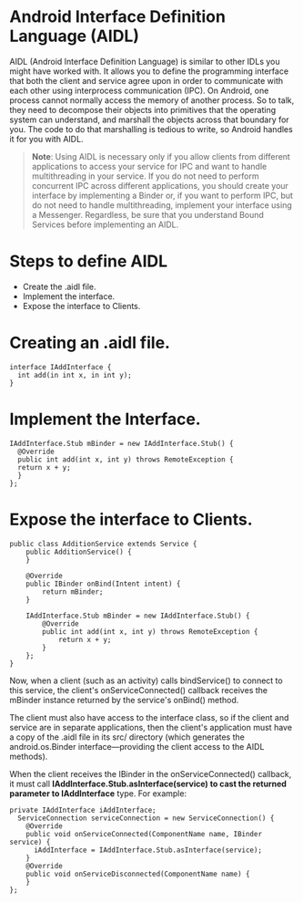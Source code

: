 # Android Interface Definition Language (AIDL)

AIDL (Android Interface Definition Language) is similar to other IDLs you might have worked with. It allows you to define the programming interface that both the client and service agree upon in order to communicate with each other using interprocess communication (IPC). On Android, one process cannot normally access the memory of another process. So to talk, they need to decompose their objects into primitives that the operating system can understand, and marshall the objects across that boundary for you. The code to do that marshalling is tedious to write, so Android handles it for you with AIDL.

> **Note**: Using AIDL is necessary only if you allow clients from different applications to access your service for IPC and want to handle multithreading in your service. If you do not need to perform concurrent IPC across different applications, you should create your interface by implementing a Binder or, if you want to perform IPC, but do not need to handle multithreading, implement your interface using a Messenger. Regardless, be sure that you understand Bound Services before implementing an AIDL.

# Steps to define AIDL
 * Create the .aidl file.
 * Implement the interface.
 * Expose the interface to Clients.
 
 # Creating an .aidl file.
 
 ```
interface IAddInterface {
   int add(in int x, in int y);
}
```

# Implement the Interface.
```
IAddInterface.Stub mBinder = new IAddInterface.Stub() {
  @Override
  public int add(int x, int y) throws RemoteException {
  return x + y;
  }
};
```

# Expose the interface to Clients.
```
public class AdditionService extends Service {
    public AdditionService() {
    }

    @Override
    public IBinder onBind(Intent intent) {
        return mBinder;
    }

    IAddInterface.Stub mBinder = new IAddInterface.Stub() {
        @Override
        public int add(int x, int y) throws RemoteException {
            return x + y;
        }
    };
}
```

Now, when a client (such as an activity) calls bindService() to connect to this service, the client's onServiceConnected() callback receives the mBinder instance returned by the service's onBind() method.

The client must also have access to the interface class, so if the client and service are in separate applications, then the client's application must have a copy of the .aidl file in its src/ directory (which generates the android.os.Binder interface—providing the client access to the AIDL methods).

When the client receives the IBinder in the onServiceConnected() callback, it must call **IAddInterface.Stub.asInterface(service) to cast the returned parameter to IAddInterface** type. For example:

```
private IAddInterface iAddInterface;
  ServiceConnection serviceConnection = new ServiceConnection() {
    @Override
    public void onServiceConnected(ComponentName name, IBinder service) {
      iAddInterface = IAddInterface.Stub.asInterface(service);
    }
    @Override
    public void onServiceDisconnected(ComponentName name) {
    }
};
```
